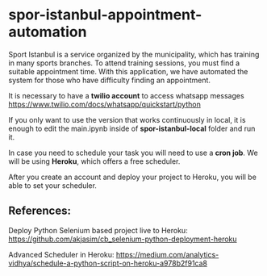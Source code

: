 # spor-istanbul-appointment-automation

Sport Istanbul is a service organized by the municipality, which has training in many sports branches. To attend training sessions, you must find a suitable appointment time. With this application, we have automated the system for those who have difficulty finding an appointment.

It is necessary to have a **twilio account** to access whatsapp messages
https://www.twilio.com/docs/whatsapp/quickstart/python

If you only want to use the version that works continuously in local, it is enough to edit the main.ipynb inside of **spor-istanbul-local** folder and run it.

In case you need to schedule your task you will need to use a **cron job**. We will be using **Heroku**, which offers a free scheduler.

After you create an account and deploy your project to Heroku, you will be able to set your scheduler.

## References:

Deploy Python Selenium based project live to Heroku:
https://github.com/akjasim/cb_selenium-python-deployment-heroku

Advanced Scheduler in Heroku:
https://medium.com/analytics-vidhya/schedule-a-python-script-on-heroku-a978b2f91ca8
